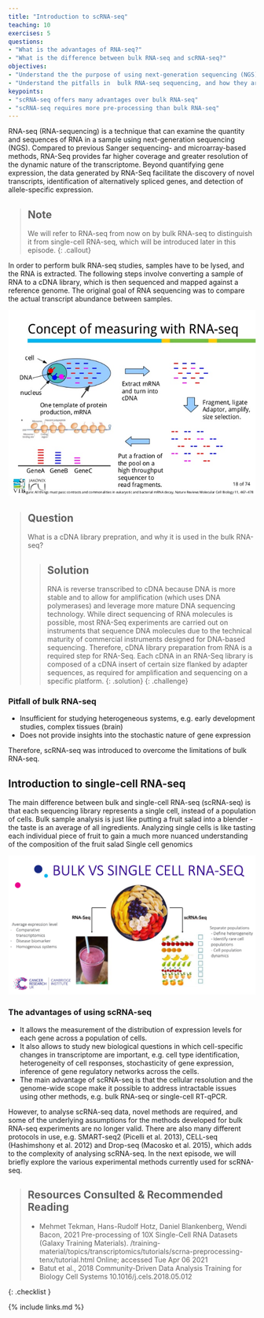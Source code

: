 ```yaml
---
title: "Introduction to scRNA-seq"
teaching: 10
exercises: 5
questions:
- "What is the advantages of RNA-seq?"
- "What is the difference between bulk RNA-seq and scRNA-seq?"
objectives:
- "Understand the the purpose of using next-generation sequencing (NGS)"
- "Understand the pitfalls in  bulk RNA-seq sequencing, and how they are overcome"
keypoints:
- "scRNA-seq offers many advantages over bulk RNA-seq"
- "scRNA-seq requires more pre-processing than bulk RNA-seq"
---
```


RNA-seq (RNA-sequencing) is a technique that can examine the quantity and sequences of RNA in a sample using next-generation sequencing (NGS). Compared to previous Sanger sequencing- and microarray-based methods, RNA-Seq provides far higher coverage and greater resolution of the dynamic nature of the transcriptome. Beyond quantifying gene expression, the data generated by RNA-Seq facilitate the discovery of novel transcripts, identification of alternatively spliced genes, and detection of allele-specific expression.

> ## Note
> 
> We will refer to RNA-seq from now on by bulk RNA-seq to distinguish it from single-cell RNA-seq, which will be introduced later in this episode. 
{: .callout}

In order to perform bulk RNA-seq studies, samples have to be lysed, and the RNA is extracted. The following steps involve converting a sample of RNA to a cDNA library, which is then sequenced and mapped against a reference genome. The original goal of RNA sequencing was to compare the actual transcript abundance between samples.

![the basic workflow for bulk RNA-seq](../fig/rna-seq-concept.jpeg)

> ## Question
> 
> What is a cDNA library prepration, and why it is used in the bulk RNA-seq?
> 
> > ## Solution
> > 
> > RNA is reverse transcribed to cDNA because DNA is more stable and to allow for amplification (which uses DNA polymerases) and leverage more mature DNA sequencing technology. While direct sequencing of RNA molecules is possible, most RNA-Seq experiments are carried out on instruments that sequence DNA molecules due to the technical maturity of commercial instruments designed for DNA-based sequencing. Therefore, cDNA library preparation from RNA is a required step for RNA-Seq. Each cDNA in an RNA-Seq library is composed of a cDNA insert of certain size flanked by adapter sequences, as required for amplification and sequencing on a specific platform. 
> {: .solution}
{: .challenge}


### Pitfall of bulk RNA-seq
- Insufficient for studying heterogeneous systems, e.g. early development studies, complex tissues (brain)
- Does not provide insights into the stochastic nature of gene expression

Therefore, scRNA-seq was introduced to overcome the limitations of bulk RNA-seq. 

## Introduction to single-cell RNA-seq

The main difference between bulk and single-cell RNA-seq (scRNA-seq) is that each sequencing library represents a single cell, instead of a population of cells. Bulk sample analysis is just like putting a fruit salad into a blender - the taste is an average of all ingredients. Analyzing single cells is like tasting each individual piece of fruit to gain a much more nuanced understanding of the composition of the fruit salad Single cell genomics

![the difference between bulk RNA-seq and scRNA-seq](../fig/slide-juice.png)

### The advantages of using scRNA-seq

- It allows the measurement of the distribution of expression levels for each gene across a population of cells. 
- It also allows to study new biological questions in which cell-specific changes in transcriptome are important, e.g. cell type identification, heterogeneity of cell responses, stochasticity of gene expression, inference of gene regulatory networks across the cells.
- The main advantage of scRNA-seq is that the cellular resolution and the genome-wide scope make it possible to address intractable issues using other methods, e.g. bulk RNA-seq or single-cell RT-qPCR. 

However, to analyse scRNA-seq data, novel methods are required, and some of the underlying assumptions for the methods developed for bulk RNA-seq experiments are no longer valid. There are also many different protocols in use, e.g. SMART-seq2 (Picelli et al. 2013), CELL-seq (Hashimshony et al. 2012) and Drop-seq (Macosko et al. 2015), which adds to the complexity of analysing scRNA-seq. In the next episode, we will briefly explore the various experimental methods currently used for scRNA-seq.

> ## Resources Consulted & Recommended Reading
>
> - Mehmet Tekman, Hans-Rudolf Hotz, Daniel Blankenberg, Wendi Bacon, 2021 Pre-processing of 10X Single-Cell RNA Datasets (Galaxy Training Materials). /training-material/topics/transcriptomics/tutorials/scrna-preprocessing-tenx/tutorial.html Online; accessed Tue Apr 06 2021
> - Batut et al., 2018 Community-Driven Data Analysis Training for Biology Cell Systems 10.1016/j.cels.2018.05.012
> 
{: .checklist }

{% include links.md %}

